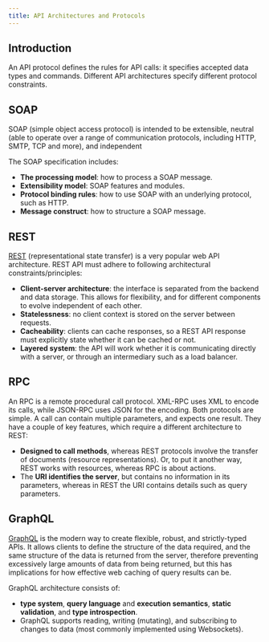 ```yaml
---
title: API Architectures and Protocols
---
```


## Introduction

An API protocol defines the rules for API calls: it specifies accepted data types and commands. Different API architectures specify different protocol constraints.

## SOAP

SOAP (simple object access protocol) is intended to be extensible, neutral (able to operate over a range of communication protocols, including HTTP, SMTP, TCP and more), and independent

The SOAP specification includes:

- **The processing model**: how to process a SOAP message.
- **Extensibility model**: SOAP features and modules.
- **Protocol binding rules**: how to use SOAP with an underlying protocol, such as HTTP.
- **Message construct**: how to structure a SOAP message.

## REST

[REST](./REST-API.md) (representational state transfer) is a very popular web API architecture. REST API must adhere to following architectural constraints/principles:

- **Client-server architecture**: the interface is separated from the backend and data storage. This allows for flexibility, and for different components to evolve independent of each other.
- **Statelessness**: no client context is stored on the server between requests.
- **Cacheability**: clients can cache responses, so a REST API response must explicitly state whether it can be cached or not.
- **Layered system**: the API will work whether it is communicating directly with a server, or through an intermediary such as a load balancer.

## RPC

An RPC is a remote procedural call protocol. XML-RPC uses XML to encode its calls, while JSON-RPC uses JSON for the encoding. Both protocols are simple. A call can contain multiple parameters, and expects one result. They have a couple of key features, which require a different architecture to REST:

- **Designed to call methods**, whereas REST protocols involve the transfer of documents (resource representations). Or, to put it another way, REST works with resources, whereas RPC is about actions.
- The **URI identifies the server**, but contains no information in its parameters, whereas in REST the URI contains details such as query parameters.

## GraphQL

[GraphQL](./GraphQL-API.md) is the modern way to create flexible, robust, and strictly-typed APIs. It allows clients to define the structure of the data required, and the same structure of the data is returned from the server, therefore preventing excessively large amounts of data from being returned, but this has implications for how effective web caching of query results can be.

GraphQL architecture consists of:

- **type system**, **query language** and **execution semantics**, **static validation**, and **type introspection**.
- GraphQL supports reading, writing (mutating), and subscribing to changes to data (most commonly implemented using Websockets).
